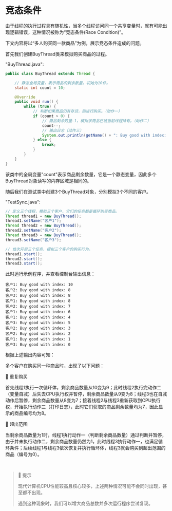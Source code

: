 # 竞态条件
由于线程的执行过程具有随机性，当多个线程访问同一个共享变量时，就有可能出现逻辑错误，这种情况被称为“竞态条件(Race Condition)”。

下文内容将以“多人购买同一款商品”为例，展示竞态条件造成的问题。

首先我们创建BuyThread类来模拟购买商品的过程。

"BuyThread.java":

```java
public class BuyThread extends Thread {

    // 静态全局变量，表示商品的剩余数量，初始为10件。
    static int count = 10;

    @Override
    public void run() {
        while (true) {
            // 判断如果商品仍有存货，则进行购买。（动作一）
            if (count > 0) {
                // 商品剩余数量-1，模拟该商品已被当前线程持有。（动作二）
                count--;
                // 输出日志（动作三）
                System.out.println(getName() + ": Buy good with index: " + (count + 1));
            } else {
                break;
            }
        }
    }
}
```

该类中的全局变量"count"表示商品剩余数量，它是一个静态变量，因此多个BuyThread对象读写的内存区域是相同的。

随后我们在测试类中创建3个BuyThread对象，分别模拟3个不同的客户。

"TestSync.java":

```java
// 定义三个线程，模拟三个客户，它们的任务都是循环购买商品。
Thread thread1 = new BuyThread();
thread1.setName("客户1");
Thread thread2 = new BuyThread();
thread2.setName("客户2");
Thread thread3 = new BuyThread();
thread3.setName("客户3");

// 依次开启三个任务，模拟三个客户的购买行为。
thread1.start();
thread2.start();
thread3.start();
```

此时运行示例程序，并查看控制台输出信息：

```text
客户1: Buy good with index: 10
客户2: Buy good with index: 8
客户3: Buy good with index: 8
客户1: Buy good with index: 8
客户2: Buy good with index: 7
客户1: Buy good with index: 6
客户1: Buy good with index: 4
客户3: Buy good with index: 5
客户2: Buy good with index: 3
客户2: Buy good with index: 2
客户1: Buy good with index: 1
客户3: Buy good with index: 0
```

根据上述输出内容可知：

多个客户在购买同一种商品时，出现了以下问题：

🔷 重复购买

首先线程1执行一次循环体，剩余商品数量从10变为9；此时线程2执行完动作二（变量自减）后失去CPU执行权并暂停，剩余商品数量从9变为8；线程3也在自减动作后暂停，剩余商品数量从8变为7；接着线程2与线程3重新获取到CPU执行权，开始执行动作三（打印日志），此时它们获取的商品剩余数量均为7，因此显示的商品编号均为8。

🔷 超出范围

当剩余商品数量为1时，线程1执行动作一（判断剩余商品数量）通过判断并暂停，由于并未执行动作二，剩余商品数量仍然为1，此时线程3执行动作一，也满足循环条件；后续线程1与线程3依次恢复并执行循环体，线程3就会购买到超出范围的商品（编号为0）。

<br />

> 🚩 提示
>
> 现代计算机CPU性能较高且核心较多，上述两种情况可能不会同时出现，甚至都不出现。
> 
> 遇到这种现象时，我们可以增大商品总数并多次运行程序尝试复现。
